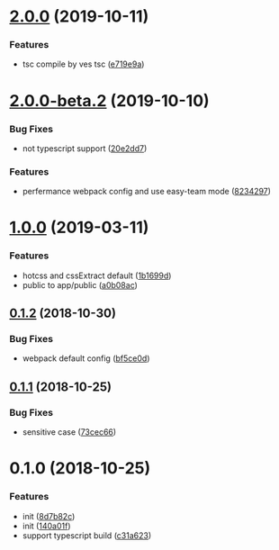 <a name="2.0.0"></a>
# [2.0.0](https://github.com/ves-team/ves-cli/compare/2.0.0-beta.2...2.0.0) (2019-10-11)


### Features

* tsc compile by ves tsc ([e719e9a](https://github.com/ves-team/ves-cli/commit/e719e9a))



<a name="2.0.0-beta.2"></a>
# [2.0.0-beta.2](https://github.com/ves-team/ves-cli/compare/1.0.0...2.0.0-beta.2) (2019-10-10)


### Bug Fixes

* not typescript support ([20e2dd7](https://github.com/ves-team/ves-cli/commit/20e2dd7))


### Features

* perfermance webpack config and use easy-team mode ([8234297](https://github.com/ves-team/ves-cli/commit/8234297))



<a name="1.0.0"></a>
# [1.0.0](https://github.com/ves-team/ves-cli/compare/0.1.2...1.0.0) (2019-03-11)


### Features

* hotcss and cssExtract default ([1b1699d](https://github.com/ves-team/ves-cli/commit/1b1699d))
* public to app/public ([a0b08ac](https://github.com/ves-team/ves-cli/commit/a0b08ac))



<a name="0.1.2"></a>
## [0.1.2](https://github.com/ves-team/ves-cli/compare/0.1.1...0.1.2) (2018-10-30)


### Bug Fixes

* webpack default config ([bf5ce0d](https://github.com/ves-team/ves-cli/commit/bf5ce0d))



<a name="0.1.1"></a>
## [0.1.1](https://github.com/ves-team/ves-cli/compare/0.1.0...0.1.1) (2018-10-25)


### Bug Fixes

* sensitive case ([73cec66](https://github.com/ves-team/ves-cli/commit/73cec66))



<a name="0.1.0"></a>
# 0.1.0 (2018-10-25)


### Features

* init ([8d7b82c](https://github.com/ves-team/ves-cli/commit/8d7b82c))
* init ([140a01f](https://github.com/ves-team/ves-cli/commit/140a01f))
* support typescript build ([c31a623](https://github.com/ves-team/ves-cli/commit/c31a623))



